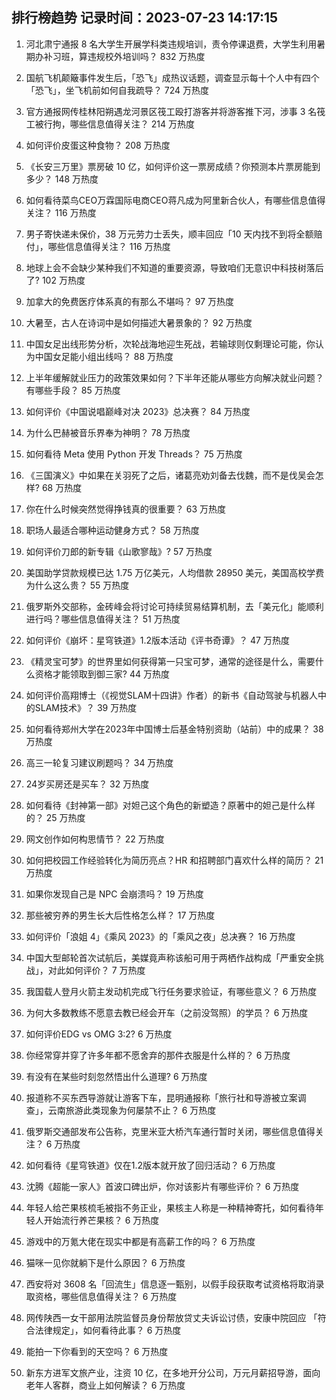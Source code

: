 
## 排行榜趋势 记录时间：2023-07-23 14:17:15
  
  1. 河北肃宁通报 8 名大学生开展学科类违规培训，责令停课退费，大学生利用暑期办补习班，算违规校外培训吗？ 832 万热度
    
  2. 国航飞机颠簸事件发生后，「恐飞」成热议话题，调查显示每十个人中有四个「恐飞」，坐飞机前如何自我疏导？ 724 万热度
    
  3. 官方通报网传桂林阳朔遇龙河景区筏工殴打游客并将游客推下河，涉事 3 名筏工被行拘，哪些信息值得关注？ 214 万热度
    
  4. 如何评价皮蛋这种食物？ 208 万热度
    
  5. 《长安三万里》票房破 10 亿，如何评价这一票房成绩？你预测本片票房能到多少？ 148 万热度
    
  6. 如何看待菜鸟CEO万霖国际电商CEO蒋凡成为阿里新合伙人，有哪些信息值得关注？ 116 万热度
    
  7. 男子寄快递未保价，38 万元劳力士丢失，顺丰回应「10 天内找不到将全额赔付」，哪些信息值得关注？ 116 万热度
    
  8. 地球上会不会缺少某种我们不知道的重要资源，导致咱们无意识中科技树落后了? 102 万热度
    
  9. 加拿大的免费医疗体系真的有那么不堪吗？ 97 万热度
    
  10. 大暑至，古人在诗词中是如何描述大暑景象的？ 92 万热度
    
  11. 中国女足出线形势分析，次轮战海地迎生死战，若输球则仅剩理论可能，你认为中国女足能小组出线吗？ 88 万热度
    
  12. 上半年缓解就业压力的政策效果如何？下半年还能从哪些方向解决就业问题？有哪些手段？ 85 万热度
    
  13. 如何评价《中国说唱巅峰对决 2023》总决赛？ 84 万热度
    
  14. 为什么巴赫被音乐界奉为神明？ 78 万热度
    
  15. 如何看待 Meta 使用 Python 开发 Threads？ 75 万热度
    
  16. 《三国演义》中如果在关羽死了之后，诸葛亮劝刘备去伐魏，而不是伐吴会怎样? 68 万热度
    
  17. 你在什么时候突然觉得挣钱真的很重要？ 63 万热度
    
  18. 职场人最适合哪种运动健身方式？ 58 万热度
    
  19. 如何评价刀郎的新专辑《山歌寥哉》? 57 万热度
    
  20. 美国助学贷款规模已达 1.75 万亿美元，人均借款 28950 美元，美国高校学费为什么这么贵？ 55 万热度
    
  21. 俄罗斯外交部称，金砖峰会将讨论可持续贸易结算机制，去「美元化」能顺利进行吗？哪些信息值得关注？ 51 万热度
    
  22. 如何评价《崩坏：星穹铁道》1.2版本活动《评书奇谭》？ 47 万热度
    
  23. 《精灵宝可梦》的世界里如何获得第一只宝可梦，通常的途径是什么，需要什么资格才能领取到御三家? 44 万热度
    
  24. 如何评价高翔博士（《视觉SLAM十四讲》作者）的新书《自动驾驶与机器人中的SLAM技术》？ 39 万热度
    
  25. 如何看待郑州大学在2023年中国博士后基金特别资助（站前）中的成果？ 38 万热度
    
  26. 高三一轮复习建议刷题吗？ 34 万热度
    
  27. 24岁买房还是买车？ 32 万热度
    
  28. 如何看待《封神第一部》对妲己这个角色的新塑造？原著中的妲己是什么样的？ 25 万热度
    
  29. 网文创作如何构思情节？ 22 万热度
    
  30. 如何把校园工作经验转化为简历亮点？HR 和招聘部门喜欢什么样的简历？ 21 万热度
    
  31. 如果你发现自己是 NPC 会崩溃吗？ 19 万热度
    
  32. 那些被穷养的男生长大后性格怎么样？ 17 万热度
    
  33. 如何评价「浪姐 4」《乘风 2023》的「乘风之夜」总决赛？ 16 万热度
    
  34. 中国大型邮轮首次试航后，美媒竟声称该船可用于两栖作战构成「严重安全挑战」，对此如何评价？ 7 万热度
    
  35. 我国载人登月火箭主发动机完成飞行任务要求验证，有哪些意义？ 6 万热度
    
  36. 为何大多数教练不愿意去教已经会开车（之前没驾照）的学员？ 6 万热度
    
  37. 如何评价EDG vs OMG 3:2? 6 万热度
    
  38. 你经常穿并穿了许多年都不愿舍弃的那件衣服是什么样的？ 6 万热度
    
  39. 有没有在某些时刻忽然悟出什么道理? 6 万热度
    
  40. 报道称不买东西导游就让游客下车，昆明通报称「旅行社和导游被立案调查」，云南旅游此类现象为何屡禁不止？ 6 万热度
    
  41. 俄罗斯交通部发布公告称，克里米亚大桥汽车通行暂时关闭，哪些信息值得关注？ 6 万热度
    
  42. 如何看待《星穹铁道》仅在1.2版本就开放了回归活动？ 6 万热度
    
  43. 沈腾《超能一家人》首波口碑出炉，你对该影片有哪些评价？ 6 万热度
    
  44. 年轻人给芒果核梳毛被指不务正业，果核主人称是一种精神寄托，如何看待年轻人开始流行养芒果核？ 6 万热度
    
  45. 游戏中的万氪大佬在现实中都是有高薪工作的吗？ 6 万热度
    
  46. 猫咪一见你就躺下是什么原因？ 6 万热度
    
  47. 西安将对 3608 名「回流生」信息逐一甄别，以假手段获取考试资格将取消录取资格，哪些信息值得关注？ 6 万热度
    
  48. 网传陕西一女干部用法院监督员身份帮放贷丈夫诉讼讨债，安康中院回应 「符合法律规定」，如何看待此事？ 6 万热度
    
  49. 能拍一下你看到的天空吗？ 6 万热度
    
  50. 新东方进军文旅产业，注资 10 亿，在多地开分公司，万元月薪招导游，面向老年人客群，商业上如何解读？ 6 万热度
    
